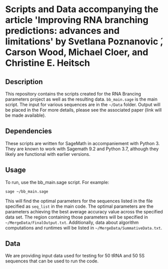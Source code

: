 # Scripts and Data accompanying the article 'Improving RNA branching predictions: advances and limitations' by Svetlana Poznanovic ́, Carson Wood, Michael Cloer, and Christine E. Heitsch

## Description

This repository contains the scripts created for the RNA Brancing parameters project as well as the resulting data. 
`bb_main.sage` is the main script. The input for various sequences are in the `~/Data` folder.
Output will be placed in the 
For more details, please see the associated paper (link will be made available).

## Dependencies

These scripts are written for SageMath in accompaniement with Python 3. They are known to 
work with Sagemath 9.2 and Python 3.7, although they likely are functional with earlier versions. 

## Usage

To run, use the bb_main.sage script. For example:

```sage ~/bb_main.sage```

This will find the optimal parameters for the sequences listed in the file specified as `seq_list` in the main code.
The optimal parameters are the parameters achieving the best average accuracy value across the specified data set.
The region containing those parameters will be specified in `~/MergeData/FinalOutput.txt`.
Additionally, data about algorithm computations and runtimes will be listed in `~/MergeData/SummativeData.txt`.

## Data 

We are providing input data used for testing for 50 tRNA and 50 5S sequences that can be used to run the code.

